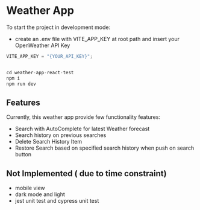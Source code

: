 # Weather App

To start the project in development mode:

- create an .env file with VITE_APP_KEY at root path and insert your OpenWeather API Key

```js
VITE_APP_KEY = "{YOUR_API_KEY}";
```

```js

cd weather-app-react-test
npm i
npm run dev

```

## Features

Currently, this weather app provide few functionality features:

- Search with AutoComplete for latest Weather forecast
- Search history on previous searches
- Delete Search History Item
- Restore Search based on specified search history when push on search button

## Not Implemented ( due to time constraint)

- mobile view
- dark mode and light
- jest unit test and cypress unit test
